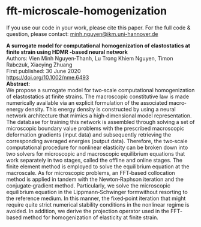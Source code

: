 # fft-microscale-homogenization

If you use our code in your work, please cite this paper.
For the full code & question, please contact: minh.nguyen@ikm.uni-hannover.de <br/>

<b>A surrogate model for computational homogenization of elastostatics at finite strain using HDMR ‐based neural network </b> <br/>
Authors: Vien Minh Nguyen‐Thanh, Lu Trong Khiem Nguyen, Timon Rabczuk, Xiaoying Zhuang <br/>
First published: 30 June 2020 <br/>
https://doi.org/10.1002/nme.6493 <br/>
<b>Abstract</b>: <br/>
We propose a surrogate model for two‐scale computational homogenization of elastostatics at finite strains. 
The macroscopic constitutive law is made numerically available via an explicit formulation of the associated macro‐energy density. 
This energy density is constructed by using a neural network architecture that mimics a high‐dimensional model representation. 
The database for training this network is assembled through solving a set of microscopic boundary value problems with the prescribed macroscopic deformation gradients 
(input data) and subsequently retrieving the corresponding averaged energies (output data). 
Therefore, the two‐scale computational procedure for nonlinear elasticity can be broken down into two solvers for microscopic and macroscopic equilibrium equations 
that work separately in two stages, called the offline and online stages. The finite element method is employed to solve the equilibrium equation at the macroscale. 
As for microscopic problems, an FFT‐based collocation method is applied in tandem with the Newton‐Raphson iteration and the conjugate‐gradient method. 
Particularly, we solve the microscopic equilibrium equation in the Lippmann‐Schwinger formwithout resorting to the reference medium. 
In this manner, the fixed‐point iteration that might require quite strict numerical stability conditions in the nonlinear regime is avoided. 
In addition, we derive the projection operator used in the FFT‐based method for homogenization of elasticity at finite strain.


